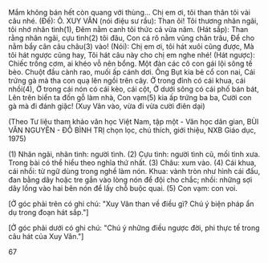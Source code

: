 Mắm không bán hết còn quang với thùng...
Chị em ơi, tôi than thân tôi vài câu nhé.
(Đế):
Ô.
XUY VÂN (nói điệu sư rầu):
Than ôi!
Tôi thương nhân ngãi, tôi nhớ nhân tình(1),
Đêm nằm canh tôi thức cả vừa năm.
(Hát sắp):
Than rằng nhân ngãi, cựu tình(2) tôi đâu,
Con cá rô nằm vũng chân trâu,
Để cho nằm bẩy cân câu châu(3) vào!
(Nói):
Chị em ơi, tôi hát xuôi cũng được,
Mà tôi hát ngược cũng hay,
Tôi hát câu này cho chị em nghe nhé!
(Hát ngược):
Chiếc trống cơm, ai khéo vỗ nên bổng.
Một đàn các cô con gái lội sông tế bèo.
Chuột đầu cành rao, muối ấp cánh dơi.
Ông Bụt kia bẻ cổ con nai,
Cái trứng gà mà tha con quạ lên ngồi trên cây.
Ở trong đỉnh có cái khua, cái nhồi(4),
Ở trong cái nón có cái kèo, cái cột,
Ở dưới sông có cái phố bán bát,
Lên trên biển ta đốn gỗ làm nhà,
Con vạm(5) kia ấp trứng ba ba,
Cười con gà mà đi đánh giặc!
(Xuy Vân vào, vừa đi vừa cười điên dại)

(Theo Tư liệu tham khảo văn học Việt Nam, tập một - Văn học dân gian,
BÙI VĂN NGUYÊN - ĐỖ BÌNH TRỊ chọn lọc, chú thích, giới thiệu,
NXB Giáo dục, 1975)

(1) Nhân ngãi, nhân tình: người tình.
(2) Cựu tình: người tình cũ, mối tình xưa. Trong bài có thể hiểu theo nghĩa thứ nhất.
(3) Châu: xum vào.
(4) Cái khua, cái nhồi: từ ngữ dùng trong nghề làm nón. Khua: vành tròn như hình cái đấu, đan bằng dây hoặc tre gắn vào lòng nón để đội cho chắc; nhồi: những sợi dây lồng vào hai bên nón để lấy chỗ buộc quai.
(5) Con vạm: con voi.

[Ở góc phải trên có ghi chú: "Xuy Vân than về điều gì? Chú ý biện pháp ẩn dụ trong đoạn hát sắp."]

[Ở góc phải dưới có ghi chú: "Chú ý những điều ngược đời, phi thực tế trong câu hát của Xuy Vân."]

67
